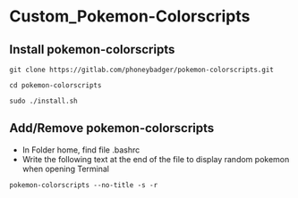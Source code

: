 # Custom_Pokemon-Colorscripts

## Install pokemon-colorscripts
```
git clone https://gitlab.com/phoneybadger/pokemon-colorscripts.git
```
```
cd pokemon-colorscripts
```
```
sudo ./install.sh
```

## Add/Remove pokemon-colorscripts
- In Folder home, find file .bashrc
- Write the following text at the end of the file to display random pokemon when opening Terminal
```
pokemon-colorscripts --no-title -s -r
```